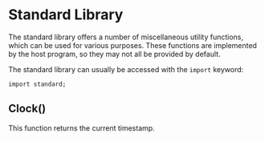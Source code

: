 # Standard Library

The standard library offers a number of miscellaneous utility functions, which can be used for various purposes. These functions are implemented by the host program, so they may not all be provided by default.

The standard library can usually be accessed with the `import` keyword:

```
import standard;
```

## Clock()

This function returns the current timestamp.

